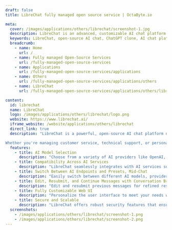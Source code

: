 ```yaml
---
draft: false
title: LibreChat fully managed open source service | OctaByte.io

meta:
  cover: /images/applications/others/librechat/screenshot-1.jpg
  description: LibreChat is an advanced, customizable AI chat platform that supports multiple AI models and services, offering dynamic conversation control and integrations to enhance your communication experience.
  keywords: LibreChat, open-source AI chat, ChatGPT clone, AI chat platform, customizable AI, multiple AI models, AI integrations, AI conversation management, dynamic chat experience, scalable AI chat
  breadcrumb:
    - name: Home
      url: /
    - name: Fully managed Open-Source Services
      url: /fully-managed-open-source-services
    - name: Applications
      url: /fully-managed-open-source-services/applications
    - name: Others
      url: /fully-managed-open-source-services/applications/others
    - name: LibreChat
      url: /fully-managed-open-source-services/applications/others/librechat

content:
  id: librechat
  name: LibreChat
  logo: /images/applications/others/librechat/logo.png
  website: https://www.librechat.ai/
  iframe_website: /website/applications/others/librechat
  direct_link: true
  description: "LibreChat is a powerful, open-source AI chat platform designed to provide users with an intuitive and customizable interface for AI-powered conversations. As an enhanced ChatGPT Clone, LibreChat supports a wide range of AI models and services, including OpenAI, Azure OpenAI, and Google, among others. It allows users to integrate different AI providers, plugins, and APIs into one unified platform. With LibreChat, you can effortlessly switch between AI models, edit messages, and continue conversations with ease, making it a versatile solution for businesses and developers looking for an adaptable AI communication tool.

Whether you're managing customer service, technical support, or personal AI-driven conversations, LibreChat’s innovative features give you complete control over your experience. The platform is perfect for organizations that require scalable solutions, offering seamless compatibility with numerous AI services. Experience a smoother, smarter way to handle conversations with LibreChat."
  features:
    - title: AI Model Selection
      description: "Choose from a variety of AI providers like OpenAI, Azure OpenAI, BingAI, Google, Anthropic (Claude), and more. Customize your chat experience with the most relevant AI for your needs."
    - title: Compatibility Across AI Services
      description: "LibreChat seamlessly integrates with AI services such as Groq, Ollama, Cohere, Mistral AI, Apple MLX, and many others, enabling users to connect with their preferred tools and platforms."
    - title: Switch Between AI Endpoints and Presets, Mid-Chat
      description: "Easily switch between different AI models, providers, and settings during a conversation without interrupting the chat flow, providing unparalleled flexibility."
    - title: Edit, Resubmit, and Continue Messages with Conversation Branching
      description: "Edit and resubmit previous messages for refined responses. Branch conversations to explore different paths without losing the context of the discussion."
    - title: Fully Customizable Web UI
      description: "Personalize the user interface to meet your needs with a high degree of customization, ensuring that the chat platform matches your aesthetic and functional requirements."
    - title: Secure and Scalable
      description: "LibreChat offers robust security features that ensure data privacy while being scalable for large teams or enterprises, providing a reliable chat platform that grows with your needs."
  screenshots:
    - /images/applications/others/librechat/screenshot-1.png
    - /images/applications/others/librechat/screenshot-2.png
---
```

